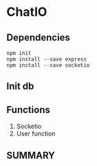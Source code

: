 # ChatIO

## Dependencies
```
npm init
npm install --save express
npm install --save socketio
```

## Init db

## Functions
1. Socketio
2. User function

## SUMMARY
